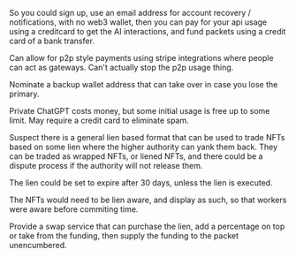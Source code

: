 
So you could sign up, use an email address for account recovery / notifications, with no web3 wallet, then you can pay for your api usage using a creditcard to get the AI interactions, and fund packets using a credit card of a bank transfer.

Can allow for p2p style payments using stripe integrations where people can act as gateways.  Can't actually stop the p2p usage thing.

Nominate a backup wallet address that can take over in case you lose the primary.

Private ChatGPT costs money, but some initial usage is free up to some limit.  May require a credit card to eliminate spam.

Suspect there is a general lien based format that can be used to trade NFTs based on some lien where the higher authority can yank them back.  They can be traded as wrapped NFTs, or liened NFTs, and there could be a dispute process if the authority will not release them.

The lien could be set to expire after 30 days, unless the lien is executed.

The NFTs would need to be lien aware, and display as such, so that workers were aware before commiting time.

Provide a swap service that can purchase the lien, add a percentage on top or take from the funding, then supply the funding to the packet unencumbered.